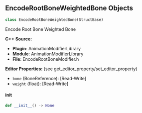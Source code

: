 ## EncodeRootBoneWeightedBone Objects

```python
class EncodeRootBoneWeightedBone(StructBase)
```

Encode Root Bone Weighted Bone

**C++ Source:**

- **Plugin**: AnimationModifierLibrary
- **Module**: AnimationModifierLibrary
- **File**: EncodeRootBoneModifier.h

**Editor Properties:** (see get_editor_property/set_editor_property)

- ``bone`` (BoneReference):  [Read-Write]
- ``weight`` (float):  [Read-Write]

<a id="unreal.EncodeRootBoneWeightedBone.__init__"></a>

#### __init__

```python
def __init__() -> None
```

<a id="unreal.EncodeRootBoneWeightedBoneAxis"></a>